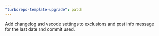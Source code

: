 ```yaml
---
"turborepo-template-upgrade": patch
---
```


Add changelog and vscode settings to exclusions and post info message for the last date and commit used.
